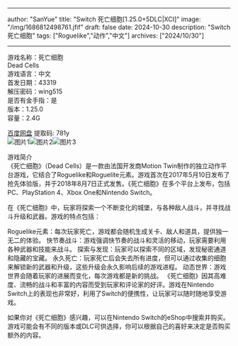 
---
author: "SanYue"
title: "Switch 死亡细胞[1.25.0+5DLC|XCI]"
image: "/img/1686812498761.jfif"
draft: false
date: 2024-10-30
description: "Switch 死亡细胞"
tags: ["Roguelike","动作","中文"]
archives: ["2024/10/30"]

---

游戏名称：死亡细胞   
Dead Cells    
游戏语言：中文  
首发日期：43319  
解压密码：wing515  
是否有金手指：是  
版本：1.25.0   
容量：2.4G

[百度网盘](https://pan.baidu.com/s/18Mpzy4iT3rbcticWS6hpiQ) 提取码: 781y  
![图片1](/img/c95a9ce6c66674a6.jpg)![图片2](/img/d88bc1468ee67fa1fc56.jpg)![图片3](/img/b73c9927e3.jpg)  

游戏简介  
《死亡细胞》（Dead Cells）是一款由法国开发商Motion Twin制作的独立动作平台游戏，它结合了Roguelike和Roguelite元素。游戏首次在2017年5月10日发布了抢先体验版，并于2018年8月7日正式发售。《死亡细胞》在多个平台上发布，包括PC、PlayStation 4、Xbox One和Nintendo Switch。

在《死亡细胞》中，玩家将探索一个不断变化的城堡，与各种敌人战斗，并寻找战斗升级和武器。游戏的特点包括：

Roguelike元素：每次玩家死亡，游戏都会随机生成关卡、敌人和道具，提供独一无二的体验。
快节奏战斗：游戏强调快节奏的战斗和灵活的移动，玩家需要利用各种武器和技能来战斗。
探索与发现：玩家可以探索不同的区域，发现秘密通道和隐藏的宝藏。
永久死亡：玩家死亡后会失去所有进度，但可以通过收集的细胞来解锁新的武器和升级，这些升级会永久影响后续的游戏进程。
动态世界：游戏世界会随着玩家的进展而变化，每次游戏都是新的挑战。
《死亡细胞》因其高难度、流畅的战斗和丰富的内容而受到玩家和评论家的好评。游戏在Nintendo Switch上的表现也非常好，利用了Switch的便携性，让玩家可以随时随地享受游戏。

如果你对《死亡细胞》感兴趣，可以在Nintendo Switch的eShop中搜索并购买。游戏可能会有不同的版本或DLC可供选择，你可以根据自己的喜好来决定是否购买额外的内容。
